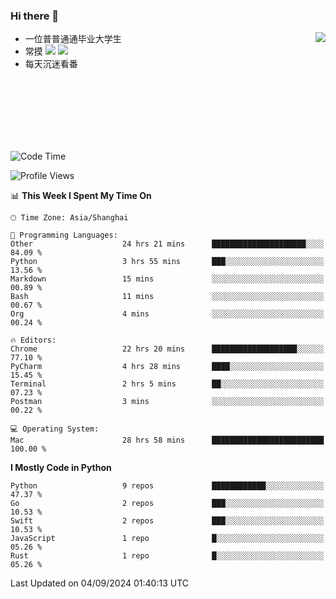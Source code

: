 ### Hi there 👋


<a href="https://github.com/yanlc39">
  <img align="right" src="https://github-readme-stats.vercel.app/api?username=yanlc39&show_icons=true&hide_border=true&icon_color=586069&title_color=a0a9af">
</a>

- 一位普普通通毕业大学生
- 常摸 ![](https://img.shields.io/badge/-Python-3e74a2?style=flat-square&logo=Python&logoColor=fff) ![](https://img.shields.io/badge/-C%2B%2B-brightgreen?style=flat-square)
- 每天沉迷看番



<br><br><br><br><br><br>


<!--START_SECTION:waka-->
![Code Time](http://img.shields.io/badge/Code%20Time-280%20hrs-blue)

![Profile Views](http://img.shields.io/badge/Profile%20Views-0-blue)

📊 **This Week I Spent My Time On** 

```text
🕑︎ Time Zone: Asia/Shanghai

💬 Programming Languages: 
Other                    24 hrs 21 mins      █████████████████████░░░░   84.09 % 
Python                   3 hrs 55 mins       ███░░░░░░░░░░░░░░░░░░░░░░   13.56 % 
Markdown                 15 mins             ░░░░░░░░░░░░░░░░░░░░░░░░░   00.89 % 
Bash                     11 mins             ░░░░░░░░░░░░░░░░░░░░░░░░░   00.67 % 
Org                      4 mins              ░░░░░░░░░░░░░░░░░░░░░░░░░   00.24 % 

🔥 Editors: 
Chrome                   22 hrs 20 mins      ███████████████████░░░░░░   77.10 % 
PyCharm                  4 hrs 28 mins       ████░░░░░░░░░░░░░░░░░░░░░   15.45 % 
Terminal                 2 hrs 5 mins        ██░░░░░░░░░░░░░░░░░░░░░░░   07.23 % 
Postman                  3 mins              ░░░░░░░░░░░░░░░░░░░░░░░░░   00.22 % 

💻 Operating System: 
Mac                      28 hrs 58 mins      █████████████████████████   100.00 % 
```

**I Mostly Code in Python** 

```text
Python                   9 repos             ████████████░░░░░░░░░░░░░   47.37 % 
Go                       2 repos             ███░░░░░░░░░░░░░░░░░░░░░░   10.53 % 
Swift                    2 repos             ███░░░░░░░░░░░░░░░░░░░░░░   10.53 % 
JavaScript               1 repo              █░░░░░░░░░░░░░░░░░░░░░░░░   05.26 % 
Rust                     1 repo              █░░░░░░░░░░░░░░░░░░░░░░░░   05.26 % 
```




 Last Updated on 04/09/2024 01:40:13 UTC
<!--END_SECTION:waka-->
